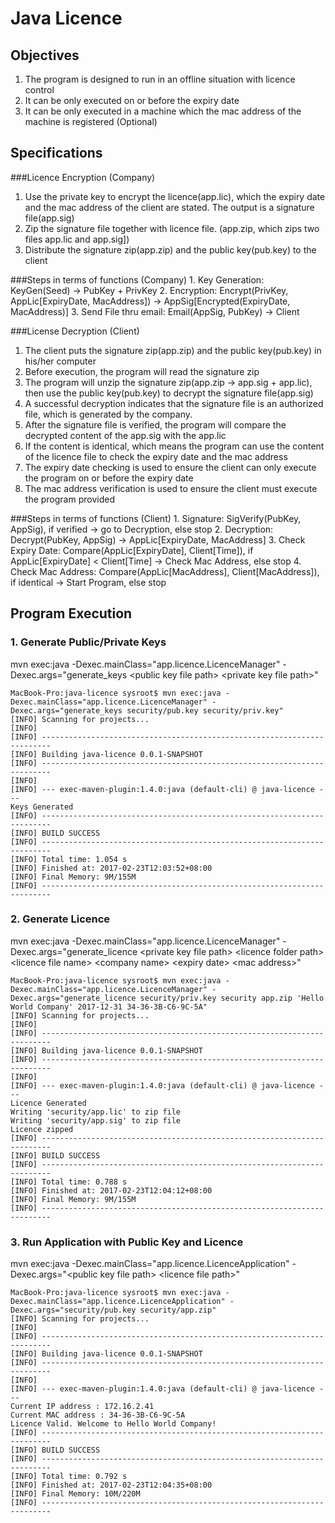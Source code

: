 # Java Licence

## Objectives
1. The program is designed to run in an offline situation with licence control
2. It can be only executed on or before the expiry date
3. It can be only executed in a machine which the mac address of the machine is registered (Optional)

## Specifications

###Licence Encryption (Company)
1. Use the private key to encrypt the licence(app.lic), which the expiry date and the mac address of the client are stated. The output is a signature file(app.sig)
2. Zip the signature file together with licence file. (app.zip, which zips two files app.lic and app.sig])
3. Distribute the signature zip(app.zip) and the public key(pub.key) to the client

###Steps in terms of functions (Company) 
	1. Key Generation: KeyGen(Seed) -> PubKey + PrivKey
	2. Encryption: Encrypt(PrivKey, AppLic[ExpiryDate, MacAddress]) -> AppSig[Encrypted(ExpiryDate, MacAddress)]
	3. Send File thru email: Email(AppSig, PubKey) -> Client

###License Decryption (Client)
1. The client puts the signature zip(app.zip) and the public key(pub.key) in his/her computer
2. Before execution, the program will read the signature zip
3. The program will unzip the signature zip(app.zip -> app.sig + app.lic), then use the public key(pub.key) to decrypt the signature file(app.sig)
4. A successful decryption indicates that the signature file is an authorized file, which is generated by the company.
5. After the signature file is verified, the program will compare the decrypted content of the app.sig with the app.lic
6. If the content is identical, which means the program can use the content of the licence file to check the expiry date and the mac address
7. The expiry date checking is used to ensure the client can only execute the program on or before the expiry date
8. The mac address verification is used to ensure the client must execute the program provided

###Steps in terms of functions (Client)
	1. Signature: SigVerify(PubKey, AppSig), if verified -> go to Decryption, else stop
	2. Decryption: Decrypt(PubKey, AppSig) -> AppLic[ExpiryDate, MacAddress]
	3. Check Expiry Date: Compare(AppLic[ExpiryDate], Client[Time]), if AppLic[ExpiryDate] < Client[Time] -> Check Mac Address, else stop
	4. Check Mac Address: Compare(AppLic[MacAddress], Client[MacAddress]), if identical -> Start Program, else stop 
	
## Program Execution

### 1. Generate Public/Private Keys
	
mvn exec:java -Dexec.mainClass="app.licence.LicenceManager" -Dexec.args="generate_keys &lt;public key file path&gt; &lt;private key file path&gt;"

	MacBook-Pro:java-licence sysroot$ mvn exec:java -Dexec.mainClass="app.licence.LicenceManager" -Dexec.args="generate_keys security/pub.key security/priv.key"
	[INFO] Scanning for projects...
	[INFO]                                                                         
	[INFO] ------------------------------------------------------------------------
	[INFO] Building java-licence 0.0.1-SNAPSHOT
	[INFO] ------------------------------------------------------------------------
	[INFO] 
	[INFO] --- exec-maven-plugin:1.4.0:java (default-cli) @ java-licence ---
	Keys Generated
	[INFO] ------------------------------------------------------------------------
	[INFO] BUILD SUCCESS
	[INFO] ------------------------------------------------------------------------
	[INFO] Total time: 1.054 s
	[INFO] Finished at: 2017-02-23T12:03:52+08:00
	[INFO] Final Memory: 9M/155M
	[INFO] ------------------------------------------------------------------------

### 2. Generate Licence

mvn exec:java -Dexec.mainClass="app.licence.LicenceManager" -Dexec.args="generate_licence &lt;private key file path&gt; &lt;licence folder path&gt; &lt;licence file name&gt; &lt;company name&gt; &lt;expiry date&gt; &lt;mac address&gt;"

	MacBook-Pro:java-licence sysroot$ mvn exec:java -Dexec.mainClass="app.licence.LicenceManager" -Dexec.args="generate_licence security/priv.key security app.zip 'Hello World Company' 2017-12-31 34-36-3B-C6-9C-5A"
	[INFO] Scanning for projects...
	[INFO]                                                                         
	[INFO] ------------------------------------------------------------------------
	[INFO] Building java-licence 0.0.1-SNAPSHOT
	[INFO] ------------------------------------------------------------------------
	[INFO] 
	[INFO] --- exec-maven-plugin:1.4.0:java (default-cli) @ java-licence ---
	Licence Generated
	Writing 'security/app.lic' to zip file
	Writing 'security/app.sig' to zip file
	Licence zipped
	[INFO] ------------------------------------------------------------------------
	[INFO] BUILD SUCCESS
	[INFO] ------------------------------------------------------------------------
	[INFO] Total time: 0.788 s
	[INFO] Finished at: 2017-02-23T12:04:12+08:00
	[INFO] Final Memory: 9M/155M
	[INFO] ------------------------------------------------------------------------

### 3. Run Application with Public Key and Licence

mvn exec:java -Dexec.mainClass="app.licence.LicenceApplication" -Dexec.args="&lt;public key file path&gt; &lt;licence file path&gt;"

	MacBook-Pro:java-licence sysroot$ mvn exec:java -Dexec.mainClass="app.licence.LicenceApplication" -Dexec.args="security/pub.key security/app.zip"
	[INFO] Scanning for projects...
	[INFO]                                                                         
	[INFO] ------------------------------------------------------------------------
	[INFO] Building java-licence 0.0.1-SNAPSHOT
	[INFO] ------------------------------------------------------------------------
	[INFO] 
	[INFO] --- exec-maven-plugin:1.4.0:java (default-cli) @ java-licence ---
	Current IP address : 172.16.2.41
	Current MAC address : 34-36-3B-C6-9C-5A
	Licence Valid. Welcome to Hello World Company!
	[INFO] ------------------------------------------------------------------------
	[INFO] BUILD SUCCESS
	[INFO] ------------------------------------------------------------------------
	[INFO] Total time: 0.792 s
	[INFO] Finished at: 2017-02-23T12:04:35+08:00
	[INFO] Final Memory: 10M/220M
	[INFO] ------------------------------------------------------------------------

